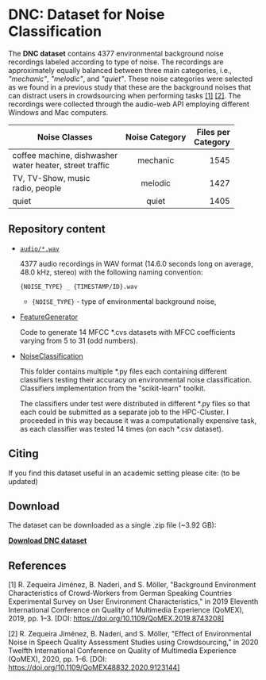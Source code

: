 # DNC: Dataset for Noise Classification

The **DNC dataset** contains 4377 environmental background noise recordings labeled according to type of noise.
The recordings are approximately equally balanced between three main categories, i.e., *"mechanic"*, *"melodic"*, and *"quiet"*. These noise categories were selected as we found in a previous study that these are the background noises that can distract users in crowdsourcing when performing tasks [[1]](#1) [[2]](#2).
The recordings were collected through the audio-web API employing different Windows and Mac computers.



| Noise Classes | Noise Category| Files per<br>Category  |
| ------------- |:-------------:| ----------------------:|
| coffee machine, dishwasher <br> water heater, street traffic | mechanic | 1545 |
| TV, TV-Show, music <br> radio, people    | melodic  | 1427 |
| quiet                            | quiet    | 1405 |


## Repository content

- [`audio/*.wav`](audio/)

  4377 audio recordings in WAV format (14.6.0 seconds long on average, 48.0 kHz, stereo) with the following naming convention:
  
  `{NOISE_TYPE} _ {TIMESTAMP/ID}.wav`
  
  - `{NOISE_TYPE}` - type of environmental background noise,
  
- [FeatureGenerator](FeatureGenerator/)

  Code to generate 14 MFCC \*.cvs datasets with MFCC coefficients varying from 5 to 31 (odd numbers).

- [NoiseClassification](NoiseClassification/)

  This folder contains multiple \*.py files each containing different classifiers testing their accuracy on environmental noise classification.
  Classifiers implementation from the "scikit-learn" toolkit.

  The classifiers under test were distributed in different \*.py files so that each could be submitted as a separate job to the HPC-Cluster. 
  I proceeded in this way because it was a computationally expensive task, as each classifier was tested 14 times (on each \*.csv dataset).

## Citing

If you find this dataset useful in an academic setting please cite:
(to be updated)


## Download

The dataset can be downloaded as a single .zip file (~3.92 GB):

**[Download DNC dataset](https://depositonce.tu-berlin.de/bitstream/11303/12845/2/DNC.zip)**


## References

<a id="1">[1]</a>
R. Zequeira Jiménez, B. Naderi, and S. Möller, "Background Environment Characteristics of Crowd-Workers from German Speaking Countries Experimental Survey on User Environment Characteristics," in 2019 Eleventh International Conference on Quality of Multimedia Experience (QoMEX), 2019, pp. 1–3. [DOI: https://doi.org/10.1109/QoMEX.2019.8743208]

<a id="2">[2]</a>
R. Zequeira Jiménez, B. Naderi, and S. Möller, "Effect of Environmental Noise in Speech Quality Assessment Studies using Crowdsourcing," in 2020 Twelfth International Conference on Quality of Multimedia Experience (QoMEX), 2020, pp. 1–6. [DOI: https://doi.org/10.1109/QoMEX48832.2020.9123144]
